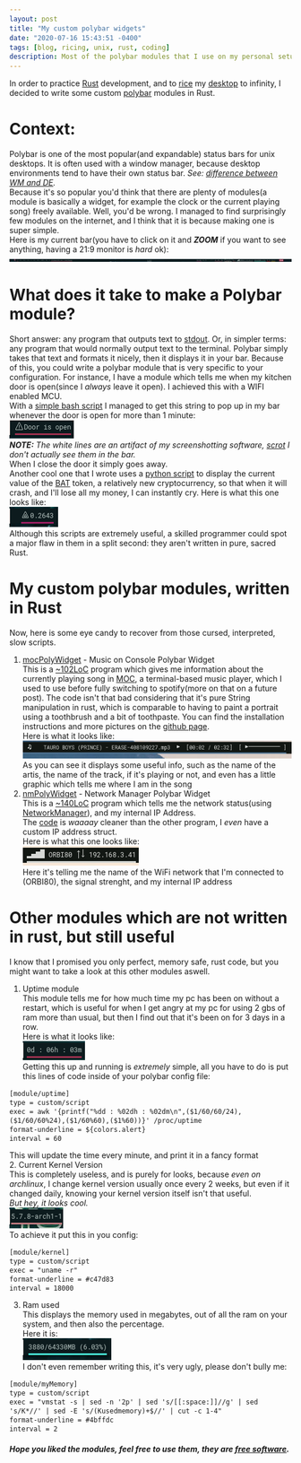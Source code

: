 ```yaml
---
layout: post
title: "My custom polybar widgets"
date: "2020-07-16 15:43:51 -0400"
tags: [blog, ricing, unix, rust, coding]
description: Most of the polybar modules that I use on my personal setup are written in perfect, memory safe, fast, Rust. Here is how!
---
```


In order to practice [Rust](https://www.rust-lang.org/) development, and to [rice](https://www.reddit.com/r/unixporn/wiki/themeing/dictionary#wiki_rice) my [desktop](https://imgur.com/gallery/Xp52JgU) to infinity, I decided to write some custom [polybar](https://github.com/polybar/polybar) modules in Rust.

# Context:
Polybar is one of the most popular(and expandable) status bars for unix desktops. It is often used with a window manager, because desktop environments tend to have their own status bar. *See: [difference between WM and DE](https://askubuntu.com/questions/18078/what-is-the-difference-between-a-desktop-environment-and-a-window-manager).* <br>
Because it's so popular you'd think that there are plenty of modules(a module is basically a widget, for example the clock or the current playing song) freely available. Well, you'd be wrong. I managed to find surprisingly few modules on the internet, and I think that it is because making one is super simple. <br>
Here is my current bar(you have to click on it and ***ZOOM*** if you want to see anything, having a 21:9 monitor is *hard* ok): [![my bar](/assets/posts/my-custom-polybar-widgets/fullBar.png)](/assets/posts/my-custom-polybar-widgets/fullBar.png)

# What does it take to make a Polybar module?
Short answer: any program that outputs text to [stdout](https://en.wikipedia.org/wiki/Standard_streams#Standard_output_(stdout)). Or, in simpler terms: any program that would normally output text to the terminal.
Polybar simply takes that text and formats it nicely, then it displays it in your bar. Because of this, you could write a polybar module that is very specific to your configuration. For instance, I have a module which tells me when my kitchen door is open(since I *always* leave it open). I achieved this with a WIFI enabled MCU. <br>
With a [simple bash script](https://github.com/Ferryistaken/myScripts/blob/master/portaBagno.sh) I managed to get this string to pop up in my bar whenever the door is open for more than 1 minute: <br> [![doorWidget](/assets/posts/my-custom-polybar-widgets/doorWidget.png)](/assets/posts/my-custom-polybar-widgets/doorWidget.png) <br>
***NOTE:***
*The white lines are an artifact of my screenshotting software, [scrot](https://github.com/dreamer/scrot) I don't actually see them in the bar.* <br>
When I close the door it simply goes away. <br>
Another cool one that I wrote uses a [python script](https://github.com/Ferryistaken/myScripts/blob/master/batPrice.py) to display the current value of the [BAT](https://basicattentiontoken.org/) token, a relatively new cryptocurrency, so that when it will crash, and I'll lose all my money, I can instantly cry. Here is what this one looks like: <br> [![bat price script](/assets/posts/my-custom-polybar-widgets/batWidget.png)](/assets/posts/my-custom-polybar-widgets/batWidget.png) <br>
Although this scripts are extremely useful, a skilled programmer could spot a major flaw in them in a split second: they aren't written in pure, sacred Rust.

# My custom polybar modules, written in Rust
Now, here is some eye candy to recover from those cursed, interpreted, slow scripts.
1. [mocPolyWidget](https://github.com/Ferryistaken/mocPolyWidgetRust) - Music on Console Polybar Widget <br>
This is a [~102LoC](https://github.com/Ferryistaken/mocPolyWidgetRust/blob/master/src/main.rs) program which gives me information about the currently playing song in [MOC](https://github.com/jonsafari/mocp), a terminal-based music player, which I used to use before fully switching to spotify(more on that on a future post). The code isn't that bad considering that it's pure String manipulation in rust, which is comparable to having to paint a portrait using a toothbrush and a bit of toothpaste. You can find the installation instructions and more pictures on the [github page](https://github.com/Ferryistaken/mocPolyWidgetRust). <br>
Here is what it looks like: <br>
[![moc widget](/assets/posts/my-custom-polybar-widgets/mocWidget.jpg)](/assets/posts/my-custom-polybar-widgets/mocWidget.jpg) <br>
As you can see it displays some useful info, such as the name of the artis, the name of the track, if it's playing or not, and even has a little graphic which tells me where I am in the song <br>
2. [nmPolyWidget](https://github.com/Ferryistaken/nmPolyWidget) - Network Manager Polybar Widget <br>
This is a [~140LoC](https://github.com/Ferryistaken/nmPolyWidget/blob/master/src/main.rs) program which tells me the network status(using [NetworkManager](https://wiki.archlinux.org/index.php/NetworkManager)), and my internal IP Address. <br>
The [code](https://github.com/Ferryistaken/nmPolyWidget/blob/master/src/main.rs) is *waaaay* cleaner than the other program, I *even* have a custom IP address struct. <br>
Here is what this one looks like: <br>
[![nm widget](/assets/posts/my-custom-polybar-widgets/nmWidget.jpg)](/assets/posts/my-custom-polybar-widgets/nmWidget.jpg) <br>
Here it's telling me the name of the WiFi network that I'm connected to (ORBI80), the signal strenght, and my internal IP address <br>

# Other modules which are not written in rust, but still useful
I know that I promised you only perfect, memory safe, rust code, but you might want to take a look at this other modules aswell.
1. Uptime module <br>
This module tells me for how much time my pc has been on without a restart, which is useful for when I get angry at my pc for using 2 gbs of ram more than usual, but then I find out that it's been on for 3 days in a row. <br>
Here is what it looks like: <br>
[![uptime widget](/assets/posts/my-custom-polybar-widgets/uptimeWidget.png)](/assets/posts/my-custom-polybar-widgets/uptimeWidget.png) <br>
Getting this up and running is *extremely* simple, all you have to do is put this lines of code inside of your polybar config file: <br>
```
[module/uptime]
type = custom/script
exec = awk '{printf("%dd : %02dh : %02dm\n",($1/60/60/24),($1/60/60%24),($1/60%60),($1%60))}' /proc/uptime
format-underline = ${colors.alert}
interval = 60
```
This will update the time every minute, and print it in a fancy format <br>
2. Current Kernel Version <br>
This is completely useless, and is purely for looks, because *even on archlinux*, I change kernel version usually once every 2 weeks, but even if it changed daily, knowing your kernel version itself isn't that useful. <br>
*But hey, it looks cool.* <br>
[![kernel widget](/assets/posts/my-custom-polybar-widgets/kernelWidget.png)](/assets/posts/my-custom-polybar-widgets/kernelWidget.png) <br>
To achieve it put this in you config:
```
[module/kernel]
type = custom/script
exec = "uname -r"
format-underline = #c47d83
interval = 18000
```
3. Ram used <br>
This displays the memory used in megabytes, out of all the ram on your system, and then also the percentage. <br>
Here it is: <br>
[![ram widget](/assets/posts/my-custom-polybar-widgets/ramWidget.png)](/assets/posts/my-custom-polybar-widgets/ramWidget.png) <br>
I don't even remember writing this, it's very ugly, please don't bully me:
```
[module/myMemory]
type = custom/script
exec = "vmstat -s | sed -n '2p' | sed 's/[[:space:]]//g' | sed 's/K*//' | sed -E 's/(Kusedmemory)+$//' | cut -c 1-4"
format-underline = #4bffdc
interval = 2
```

##### Hope you liked the modules, feel free to use them, they are [free software](https://en.wikipedia.org/wiki/The_Free_Software_Definition).


[jekyll-docs]: https://jekyllrb.com/docs/home
[jekyll-gh]:   https://github.com/jekyll/jekyll
[jekyll-talk]: https://talk.jekyllrb.com
